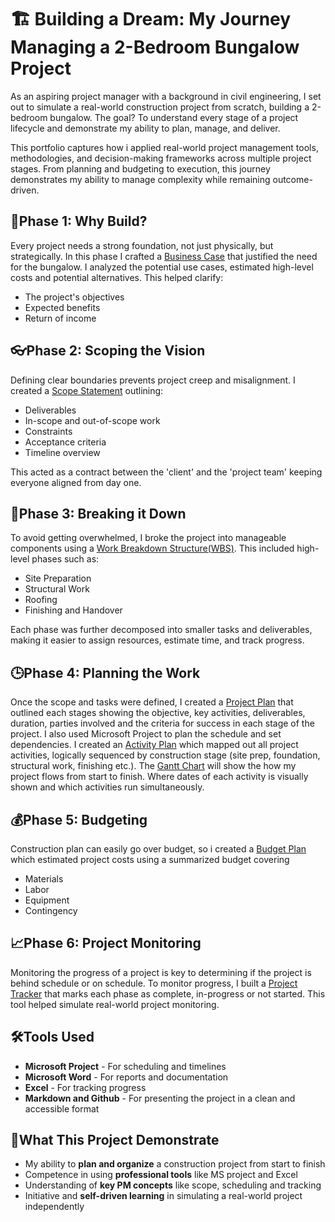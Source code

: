 # 🏗 Building a Dream: My Journey Managing a 2-Bedroom Bungalow Project
As an aspiring project manager with a background in civil engineering, I set out to simulate a real-world construction project from scratch, building a 2-bedroom bungalow. The goal? To understand every stage of a project lifecycle and demonstrate my ability to plan, manage, and deliver.

This portfolio captures how i applied real-world project management tools, methodologies, and decision-making frameworks across multiple project stages. From planning and budgeting to execution, this journey demonstrates my ability to manage complexity while remaining outcome-driven.

## 🔎Phase 1: Why Build?
Every project needs a strong foundation, not just physically, but strategically. In this phase I crafted a [Business Case](https://github.com/ObehiGift/Portfolio-for-Project-management/blob/main/Business%20Case.pdf) that justified the need for the bungalow. I analyzed the potential use cases, estimated high-level costs and potential alternatives.
This helped clarify:
- The project's objectives
- Expected benefits
- Return of income

## 👓Phase 2: Scoping the Vision
Defining clear boundaries prevents project creep and misalignment. I created a [Scope Statement](https://github.com/ObehiGift/Portfolio-for-Project-management/blob/main/Scope%20Statement.pdf) outlining:
- Deliverables
- In-scope and out-of-scope work
- Constraints
- Acceptance criteria
- Timeline overview

This acted as a contract between the 'client' and the 'project team' keeping everyone aligned from day one.

## 🧱Phase 3: Breaking it Down
To avoid getting overwhelmed, I broke the project into manageable components using a [Work Breakdown Structure(WBS)](https://github.com/ObehiGift/Portfolio-for-Project-management/blob/main/Work%20Breakdown%20Structure.pdf). This included high-level phases such as:
- Site Preparation
- Structural Work
- Roofing
- Finishing and Handover

Each phase was further decomposed into smaller tasks and deliverables, making it easier to assign resources, estimate time, and track progress.

## 🕒Phase 4: Planning the Work
Once the scope and tasks were defined, I created a [Project Plan](https://github.com/ObehiGift/Portfolio-for-Project-management/blob/main/Project%20Plan.pdf) that outlined each stages showing the objective, key activities, deliverables, duration, parties involved and the criteria for success in each stage of the project. I also used Microsoft Project to plan the schedule and set dependencies. I created an [Activity Plan](https://github.com/ObehiGift/Portfolio-for-Project-management/blob/main/Activity.mpp) which mapped out all project activities, logically sequenced by construction stage (site prep, foundation, structural work, finishing etc.). The [Gantt Chart](https://github.com/ObehiGift/Portfolio-for-Project-management/blob/main/Gantt%20Chart.xlsx) will show the how my project flows from start to finish. Where dates of each activity is visually shown and which activities run simultaneously.

## 💰Phase 5: Budgeting
Construction plan can easily go over budget, so i created a [Budget Plan](https://github.com/ObehiGift/Portfolio-for-Project-management/blob/main/Budget%20Plan.pdf) which estimated project costs using a summarized budget covering
- Materials
- Labor
- Equipment
- Contingency

## 📈Phase 6: Project Monitoring
Monitoring the progress of a project is key to determining if the project is behind schedule or on schedule. To monitor progress, I built a [Project Tracker](https://github.com/ObehiGift/Portfolio-for-Project-management/blob/main/Project%20tracker.xlsx) that marks each phase as complete, in-progress or not started. This tool helped simulate real-world project monitoring.

## 🛠Tools Used
- **Microsoft Project** - For scheduling and timelines
- **Microsoft Word** - For reports and documentation
- **Excel** - For tracking progress
- **Markdown and Github** - For presenting the project in a clean and accessible format

## 🚀What This Project Demonstrate
- My ability to **plan and organize** a construction project from start to finish
- Competence in using **professional tools** like MS project and Excel
- Understanding of **key PM concepts** like scope, scheduling and tracking
- Initiative and **self-driven learning** in simulating a real-world project independently
